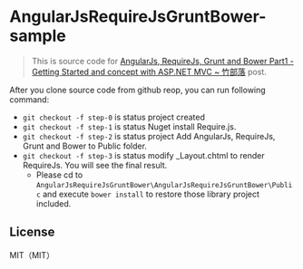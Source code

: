 ﻿AngularJsRequireJsGruntBower-sample
===================================

> This is source code for [AngularJs, RequireJs, Grunt and Bower Part1 - Getting Started and concept with ASP.NET MVC ~ 竹部落](http://bamboobig.blogspot.tw/2014/06/angularjs-requirejs-grunt-and-bower.html) post.

After you clone source code from github reop, you can run following command:

* `git checkout -f step-0` is status project created
* `git checkout -f step-1` is status Nuget install Require.js.
* `git checkout -f step-2` is status project Add AngularJs, RequireJs, Grunt and Bower to Public folder.
* `git checkout -f step-3` is status modify _Layout.chtml to render RequireJs. You will see the final result.
    * Please cd to `AngularJsRequireJsGruntBower\AngularJsRequireJsGruntBower\Public` and execute `bower install` to restore those library project included.

## License
MIT（MIT）